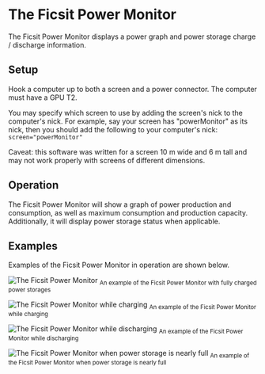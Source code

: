 # The Ficsit Power Monitor
The Ficsit Power Monitor displays a power graph and power storage charge / discharge information.

## Setup
Hook a computer up to both a screen and a power connector. The computer must have a GPU T2.

You may specify which screen to use by adding the screen's nick to
the computer's nick. For example, say your screen has "powerMonitor" as its
nick, then you should add the following to your computer's nick:
    `screen="powerMonitor"`

Caveat: this software was written for a screen 10 m wide and 6 m tall and may not work properly with screens of different dimensions.

## Operation
The Ficsit Power Monitor will show a graph of power production and consumption, as well as maximum consumption and production capacity. Additionally, it will display power storage status when applicable.

## Examples
Examples of the Ficsit Power Monitor in operation are shown below.

![The Ficsit Power Monitor](https://raw.githubusercontent.com/Panakotta00/FicsIt-Networks-Repository/main/Packages/PowerMonitor/preview1.jpg "The Ficsit Power Monitor")
<sub>An example of the Ficsit Power Monitor with fully charged power storages</sub>

![The Ficsit Power Monitor while charging](https://raw.githubusercontent.com/Panakotta00/FicsIt-Networks-Repository/main/Packages/PowerMonitor/preview2.jpg "The Ficsit Power Monitor while charging")
<sub>An example of the Ficsit Power Monitor while charging</sub>

![The Ficsit Power Monitor while discharging](https://raw.githubusercontent.com/Panakotta00/FicsIt-Networks-Repository/main/Packages/PowerMonitor/preview3.jpg "The Ficsit Power Monitor while discharging")
<sub>An example of the Ficsit Power Monitor while discharging</sub>

![The Ficsit Power Monitor when power storage is nearly full](https://raw.githubusercontent.com/Panakotta00/FicsIt-Networks-Repository/main/Packages/PowerMonitor/preview4.jpg "The Ficsit Power Monitor when power storage is nearly full")
<sub>An example of the Ficsit Power Monitor when power storage is nearly full</sub>
